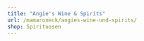 ```yaml
---
title: "Angie's Wine & Spirits"
url: /mamaroneck/angies-wine-und-spirits/
shop: Spirituosen
---
```


